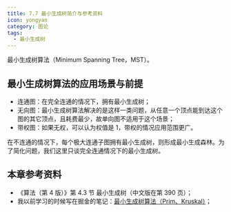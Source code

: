 ```yaml
---
title: 7.7 最小生成树简介与参考资料
icon: yongyan
category: 图论
tags:
  - 最小生成树
---
```


最小生成树算法（Minimum Spanning Tree，MST）。

## 最小生成树算法的应用场景与前提

- 连通图：在完全连通的情况下，拥有最小生成树；
- 无向图：最小生成树算法解决的是这样一类问题，从任意一个顶点能到达这个图的其它顶点，且耗费最少，故单向图不适用于这个场景；
- 带权图：如果无权，可以认为权值是 $1$，带权的情况应用范围更广。

在不连通的情况下，每个极大连通子图拥有最小生成树，则形成最小生成森林。为了简化问题，我们这里只谈完全连通情况下的最小生成树。

## 本章参考资料

- 《算法（第 4 版）》第 4.3 节 最小生成树（中文版在第 390 页）；
- 我以前学习的时候写在掘金的笔记：[最小生成树算法（Prim、Kruskal）](https://juejin.im/post/6858481283715039240)；
